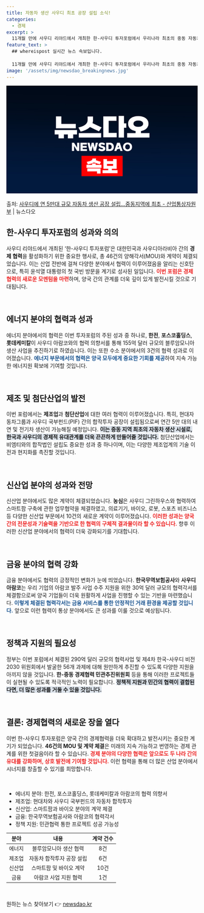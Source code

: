```yaml
---
title: 자동차 생산 사우디 최초 공장 설립 소식!
categories:
  - 경제
excerpt: >
  11개월 만에 사우디 리야드에서 개최한 한-사우디 투자포럼에서 우리나라 최초의 중동 자동차 공장 설립 계약 …
feature_text: >
  ## whereispost 실시간 뉴스 속보입니다.

  11개월 만에 사우디 리야드에서 개최한 한-사우디 투자포럼에서 우리나라 최초의 중동 자동차 공장 설립 계약 …
image: '/assets/img/newsdao_breakingnews.jpg'
---
```


![뉴스다오 속보](/assets/img/newsdao_breakingnews.jpg)

<p>출처: <a href="https://newsdao.kr/2261" rel="dofollow">사우디에 연 5만대 규모 자동차 생산 공장 설립…중동지역에 최초 - 산업통상자원부</a> | 뉴스다오</p>

<h2 data-ke-size="size26">한-사우디 투자포럼의 성과와 의의</h2>

<p data-ke-size="size16">사우디 리야드에서 개최된 ‘한-사우디 투자포럼’은 대한민국과 사우디아라비아 간의 <b>경제 협력</b>을 활성화하기 위한 중요한 행사로, 총 46건의 양해각서(MOU)와 계약이 체결되었습니다. 이는 산업 전반에 걸쳐 다양한 분야에서 협력이 이루어졌음을 알리는 신호탄으로, 특히 윤석열 대통령의 첫 국빈 방문을 계기로 성사된 일입니다. <b><span style="color: #ee2323;">이번 포럼은 경제협력의 새로운 모멘텀을 마련</span></b>하며, 양국 간의 관계를 더욱 깊이 있게 발전시킬 것으로 기대됩니다.</p>

<p data-ke-size="size16">&nbsp;</p>

<h2 data-ke-size="size26">에너지 분야의 협력과 성과</h2>

<p data-ke-size="size16">에너지 분야에서의 협력은 이번 투자포럼의 주된 성과 중 하나로, <b>한전</b>, <b>포스코홀딩스</b>, <b>롯데케미칼</b>이 사우디 아람코와의 협력 의향서를 통해 155억 달러 규모의 블루암모니아 생산 사업을 추진하기로 하였습니다. 이는 또한 수소 분야에서의 3건의 협력 성과로 이어졌습니다. <b><span style="color: #1a5490;">에너지 부문에서의 협력은 양국 모두에게 중요한 기회를 제공</span></b>하여 지속 가능한 에너지원 확보에 기여할 것입니다.</p>

<p data-ke-size="size16">&nbsp;</p>

<h2 data-ke-size="size26">제조 및 첨단산업의 발전</h2>

<p data-ke-size="size16">이번 포럼에서는 <b>제조업</b>과 <b>첨단산업</b>에 대한 여러 협력이 이루어졌습니다. 특히, 현대자동차그룹과 사우디 국부펀드(PIF) 간의 합작투자 공장이 설립됨으로써 연간 5만 대의 내연 및 전기차 생산이 가능해질 예정입니다. <b><span style="background-color: #21538527;">이는 중동 지역 최초의 자동차 생산 시설로, 한국과 사우디의 경제적 유대관계를 더욱 끈끈하게 만들어줄 것입니다.</span></b> 첨단산업에서는 비엠티와의 합작법인 설립도 중요한 성과 중 하나이며, 이는 다양한 제조업계의 기술 이전과 현지화를 촉진할 것입니다.</p>

<p data-ke-size="size16">&nbsp;</p>

<h2 data-ke-size="size26">신산업 분야의 성과와 전망</h2>

<p data-ke-size="size16">신산업 분야에서도 많은 계약이 체결되었습니다. <b>농심</b>은 사우디 그린하우스와 협력하여 스마트팜 구축에 관한 업무협약을 체결하였고, 의료기기, 바이오, 로봇, 스포츠 비즈니스 등 다양한 신산업 부문에서 10건의 새로운 계약이 이루어졌습니다. <b><span style="color: #ee2323;">이러한 성과는 양국 간의 전문성과 기술력을 기반으로 한 협력의 구체적 결과물이라 할 수 있습니다.</span></b> 향후 이러한 신산업 분야에서의 협력이 더욱 강화되기를 기대합니다.</p>

<p data-ke-size="size16">&nbsp;</p>

<h2 data-ke-size="size26">금융 분야의 협력 강화</h2>

<p data-ke-size="size16">금융 분야에서도 협력의 긍정적인 변화가 눈에 띄었습니다. <b>한국무역보험공사</b>와 <b>사우디 아람코</b>는 우리 기업의 아람코 발주 사업 수주 지원을 위한 30억 달러 규모의 협력각서를 체결함으로써 양국 기업들이 더욱 원활하게 사업을 진행할 수 있는 기반을 마련했습니다. <b><span style="color: #1a5490;">이렇게 체결된 협력각서는 금융 서비스를 통한 안정적인 거래 환경을 제공할 것입니다.</span></b> 앞으로 이런 협력이 통상 분야에서도 큰 성과를 이룰 것으로 예상됩니다.</p>

<p data-ke-size="size16">&nbsp;</p>

<h2 data-ke-size="size26">정책과 지원의 필요성</h2>

<p data-ke-size="size16">정부는 이번 포럼에서 체결된 290억 달러 규모의 협력사업 및 제4차 한국-사우디 비전 2030 위원회에서 발굴한 56개 과제에 대해 원만하게 추진할 수 있도록 다양한 지원을 아끼지 않을 것입니다. <b>한-중동 경제협력 민관추진위원회</b> 등을 통해 이러한 프로젝트들이 실현될 수 있도록 적극적인 노력이 필요합니다. <b><span style="background-color: #21538527;">정책적 지원과 민간의 협력이 결합된다면, 더 많은 성과를 거둘 수 있을 것입니다.</span></b></p>

<p data-ke-size="size16">&nbsp;</p>

<h2 data-ke-size="size26">결론: 경제협력의 새로운 장을 열다</h2>

<p data-ke-size="size16">이번 한-사우디 투자포럼은 양국 간의 경제협력을 더욱 확대하고 발전시키는 중요한 계기가 되었습니다. <b>46건의 MOU 및 계약 체결</b>은 미래의 지속 가능하고 번영하는 경제 관계를 위한 첫걸음이라 할 수 있습니다. <b><span style="color: #ee2323;">경제 분야의 다양한 협력은 앞으로도 두 나라 간의 유대를 강화하며, 상호 발전에 기여할 것입니다.</span></b> 이런 협력을 통해 더 많은 산업 분야에서 시너지를 창출할 수 있기를 희망합니다.</p>

<p data-ke-size="size16">&nbsp;</p>

<ul>
    <li>에너지 분야: 한전, 포스코홀딩스, 롯데케미칼과 아람코의 협력 의향서</li>
    <li>제조업: 현대차와 사우디 국부펀드의 자동차 합작투자</li>
    <li>신산업: 스마트팜과 바이오 분야의 계약 체결</li>
    <li>금융: 한국무역보험공사와 아람코의 협력각서</li>
    <li>정책 지원: 민관협력 통한 프로젝트 성공 가능성</li>
</ul>

<table>
    <thead>
        <tr>
            <th>분야</th>
            <th>내용</th>
            <th>계약 건수</th>
        </tr>
    </thead>
    <tbody>
        <tr>
            <td style="text-align: center;">에너지</td>
            <td style="text-align: center;">블루암모니아 생산 협력</td>
            <td style="text-align: center;">8건</td>
        </tr>
        <tr>
            <td style="text-align: center;">제조업</td>
            <td style="text-align: center;">자동차 합작투자 공장 설립</td>
            <td style="text-align: center;">6건</td>
        </tr>
        <tr>
            <td style="text-align: center;">신산업</td>
            <td style="text-align: center;">스마트팜 및 바이오 계약</td>
            <td style="text-align: center;">10건</td>
        </tr>
        <tr>
            <td style="text-align: center;">금융</td>
            <td style="text-align: center;">아람코 사업 지원 협력</td>
            <td style="text-align: center;">1건</td>
        </tr>
    </tbody>
</table>

<p data-ke-size="size16">&nbsp;</p> 

원하는 뉴스 찾아보기 👉 <a href="https://newsdao.kr" rel="dofollow">newsdao.kr</a>



